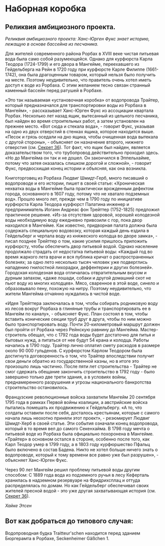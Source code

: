 # Наборная коробка

## Реликвия амбициозного проекта.

*Реликвия амбициозного проекта: Ханс-Юрген Фукс знает историю, лежащую в основе бассейна из песчаника.*

Для жителей современного района Рорбах в XVIII веке чистая питьевая вода была само собой разумеющейся. Однако для курфюрста Карла Теодора (1724-1799) и его двора в Мангейме, переехавшего из Гейдельберга на Рейн в 1720 году при курфюрсте Карле Филиппе (1661-1742), она была драгоценным товаром, который нельзя было получить на месте. Поэтому неудивительно, что правитель очень хотел иметь доступ к воде из Рорбаха. С этим желанием тесно связан странный каменный бассейн перед ратушей в Рорбахе.

«Это так называемая «установочная коробка» от водопровода Трайтер, который предназначался для транспортировки воды из Рорбаха в Мангейм», - рассказывает Ханс-Юрген Фукс из ассоциации квартала Рорбах. Несколько лет назад ящик, вытесанный из цельного песчаника, был найден во время строительных работ, а затем установлен на прежнее место. «Вот сюда и стекала вода», - говорит Фукс, указывая на одно из двух отверстий в стенках ящика, которое находится выше. «Песок и грязь оседали на дно ящика, чтобы очищенная вода вытекала с другой стороны», - объясняет он назначение второго, нижнего отверстия (см. [Секрет 36](./teilkisten.md)). Тот факт, что ящик был найден, является доказательством того, что трубопровод действительно проходил здесь. «Но до Мангейма он так и не дошел. Он закончился в Эппельхайме, потому что затея оказалась слишком дорогой и сложной», - говорит Фукс, предвосхищая конец истории и объясняя, как она возникла.

Книготорговец из Рорбаха Людвиг Шмидт-Герб, много писавший о водопроводе и его истории, пишет в своей статье: «Хроническая нехватка воды в Мангейме была практически врожденным дефектом города, основанного в 1607 году, потому что не хватало подземных вод». Прошло много лет, прежде чем в 1790 году по инициативе курфюрста Карла Теодора курфюрст Палатина инженер и предприниматель Иоганн Андреас фон Трейттер (1752-1825) предложил практичное решение. «Из-за отсутствия здоровой, хорошей колодезной воды необходимую воду ежедневно привозили с гор, пока двор находился в Мангейме. Как известно, придворная палата должна была содержать специальную водовозку, которая каждый день ездила в Гейдельберг и черпала воду из княжеского колодца во дворе замка», - писал позднее Трейттер о том, какие усилия пришлось приложить курфюрсту, чтобы обеспечить двор питьевой водой. Однако население продолжало страдать от недостатка питьевой воды: «Каждый год во время жаркого лета врачи и вся публика кричат о распространенных болезнях; за одно лето несколько тысяч человек уже подверглись нападению гнилостной лихорадки, деффентерии и других болезней». Городская колодезная вода отличалась отвратительным вкусом и дурным запахом, «даже лошади, собаки и другой домашний скот не пьют воду из многих колодцев». Мясо, сваренное в этой воде, синело и образовывало пену, похожую на нитру. Поэтому неудивительно, что жители Мангейма отчаянно нуждались в чистой воде.

«Идея Трейттера заключалась в том, чтобы собирать родниковую воду из лесов вокруг Рорбаха в глиняные трубы и транспортировать ее в Мангейм по каналу», - объясняет Фукс. План состоял в том, чтобы вставить конические секции труб друг в друга, чтобы по ним можно было транспортировать воду. Почти 20-километровый маршрут должен был пройти от Рорбаха через Рейнскую равнину до Мангейма. Мастер-строитель обещал, что с 1792 года воды будет достаточно для питья и бытовых нужд, а питаться от нее будут 54 крана и колодца. Работы начались в 1790 году. Трайтер лично оплатил смету расходов в размере около 90 000 гульденов. С курфюрстом Карлом Теодором была достигнута договоренность о том, что Трайтер впоследствии получит свои деньги обратно из государственной казны, но в итоге это произошло лишь частично. После пяти лет строительства - Трайтер не смог сдержать обещание закончить строительство в 1792 году - было завершено только две трети здания, а в условиях войны, преднамеренного разрушения и угрозы национального банкротства строительство остановилось.

Французские революционные войска захватили Мангейм 20 сентября 1795 года в рамках Первой войны коалиции, а австрийские войска пытались помешать их продвижению к Гейдельбергу. «А то, что солдаты оставили после себя, досталось крестьянам, которые с самого начала лишь неохотно приняли этот проект», - резюмирует Людвиг Шмидт-Херб в своей статье. Эти события означали конец водопровода, который в то время вел до самого Секенхайма. В 1798 году мечта о питьевой воде из Рорбаха была официально похоронена в Мангейме. «Трайтер» в основном остался в стороне, особенно после того, как Карл Теодор умер в 1799 году, а в 1803 году курфюршество Пфальц было включено в состав Бадена. Никто не хотел больше ничего знать о водопроводе, который к тому времени все равно уже был разрушен», - объясняет Ханс-Юрген Фукс.

Через 90 лет Мангейм решил проблему питьевой воды другим способом: С 1889 года вода из подземного ручья в лесу Кеферталь хранилась в надземном резервуаре на Фридрихсплац и оттуда распределялась по домам. Но как Гейдельберг обеспечивал своих жителей пресной водой - это уже другая захватывающая история (см. [Секрет 36](./teilkisten.md)).

*Хайке Этсен*

## Вот как добраться до типового случая:

Водопроводная будка Traitteur'schen находится перед зданием Бюргерамта в Рорбахе, Seckenheimer Gäßchen 1.
